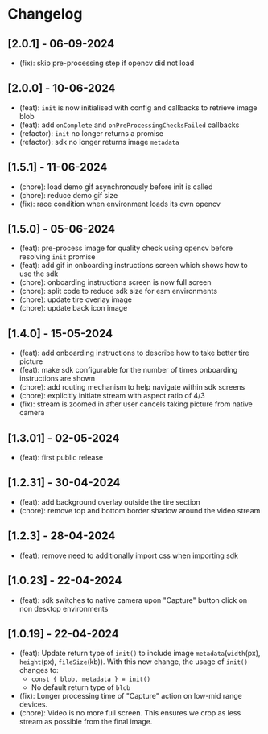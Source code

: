 # Changelog

## [2.0.1] - 06-09-2024

-   (fix): skip pre-processing step if opencv did not load

## [2.0.0] - 10-06-2024

-   (feat): `init` is now initialised with config and callbacks to retrieve image blob
-   (feat): add `onComplete` and `onPreProcessingChecksFailed` callbacks
-   (refactor): `init` no longer returns a promise
-   (refactor): sdk no longer returns image `metadata`

## [1.5.1] - 11-06-2024

-   (chore): load demo gif asynchronously before init is called
-   (chore): reduce demo gif size
-   (fix): race condition when environment loads its own opencv

## [1.5.0] - 05-06-2024

-   (feat): pre-process image for quality check using opencv before resolving `init` promise
-   (feat): add gif in onboarding instructions screen which shows how to use the sdk
-   (chore): onboarding instructions screen is now full screen
-   (chore): split code to reduce sdk size for esm environments
-   (chore): update tire overlay image
-   (chore): update back icon image

## [1.4.0] - 15-05-2024

-   (feat): add onboarding instructions to describe how to take better tire picture
-   (feat): make sdk configurable for the number of times onboarding instructions are shown
-   (chore): add routing mechanism to help navigate within sdk screens
-   (chore): explicitly initiate stream with aspect ratio of 4/3
-   (fix): stream is zoomed in after user cancels taking picture from native camera

## [1.3.01] - 02-05-2024

-   (feat): first public release

## [1.2.31] - 30-04-2024

-   (feat): add background overlay outside the tire section
-   (chore): remove top and bottom border shadow around the video stream

## [1.2.3] - 28-04-2024

-   (feat): remove need to additionally import css when importing sdk

## [1.0.23] - 22-04-2024

-   (feat): sdk switches to native camera upon "Capture" button click on non desktop environments

## [1.0.19] - 22-04-2024

-   (feat): Update return type of `init()` to include image `metadata`(`width`(px), `height`(px), `fileSize`(kb)). With this new change, the usage of `init()` changes to:
    -   `const { blob, metadata } = init()`
    -   No default return type of `blob`
-   (fix): Longer processing time of "Capture" action on low-mid range devices.
-   (chore): Video is no more full screen. This ensures we crop as less stream as possible from the final image.
